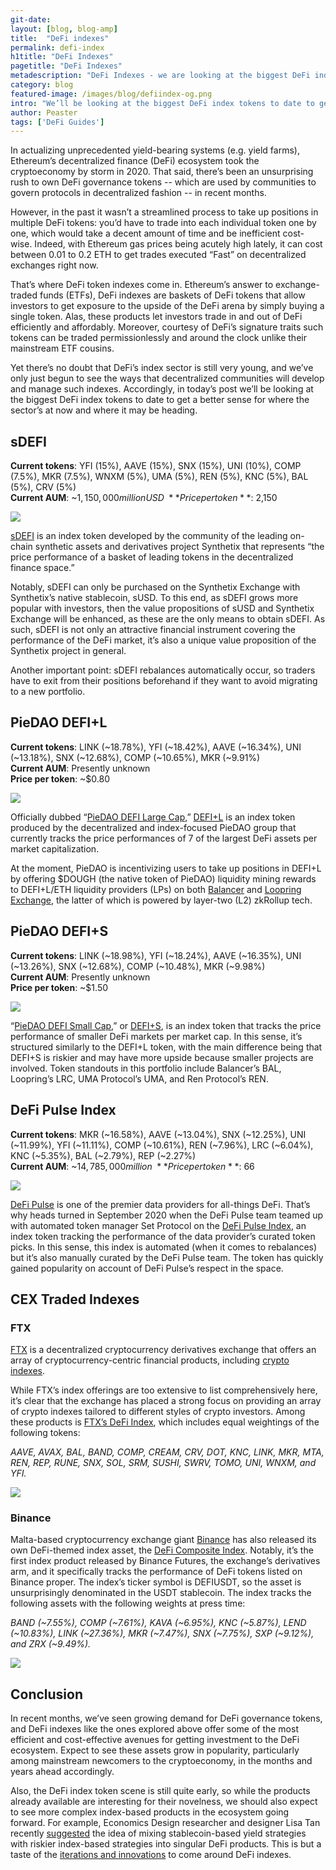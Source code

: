 ```yaml
---
git-date:
layout: [blog, blog-amp]
title:  "DeFi indexes"
permalink: defi-index
h1title: "DeFi Indexes"
pagetitle: "DeFi Indexes"
metadescription: "DeFi Indexes - we are looking at the biggest DeFi index tokens to date to get a better sense for where the sector’s at now and where it may be heading"
category: blog
featured-image: /images/blog/defiindex-og.png
intro: "We’ll be looking at the biggest DeFi index tokens to date to get a better sense for where the sector’s at now and where it may be heading"
author: Peaster
tags: ['DeFi Guides']
---
```

In actualizing unprecedented yield-bearing systems (e.g. yield farms), Ethereum’s decentralized finance (DeFi) ecosystem took the cryptoeconomy by storm in 2020. That said, there’s been an unsurprising rush to own DeFi governance tokens -- which are used by communities to govern protocols in decentralized fashion -- in recent months.

However, in the past it wasn’t a streamlined process to take up positions in multiple DeFi tokens: you’d have to trade into each individual token one by one, which would take a decent amount of time and be inefficient cost-wise. Indeed, with Ethereum gas prices being acutely high lately, it can cost between 0.01 to 0.2 ETH to get trades executed “Fast” on decentralized exchanges right now.

That’s where DeFi token indexes come in. Ethereum’s answer to exchange-traded funds (ETFs), DeFi indexes are baskets of DeFi tokens that allow investors to get exposure to the upside of the DeFi arena by simply buying a single token. Alas, these products let investors trade in and out of DeFi efficiently and affordably. Moreover, courtesy of DeFi’s signature traits such tokens can be traded permissionlessly and around the clock unlike their mainstream ETF cousins.

Yet there’s no doubt that DeFi’s index sector is still very young, and we’ve only just begun to see the ways that decentralized communities will develop and manage such indexes. Accordingly, in today’s post we’ll be looking at the biggest DeFi index tokens to date to get a better sense for where the sector’s at now and where it may be heading.


## sDEFI

**Current tokens**: YFI (15%), AAVE (15%), SNX (15%), UNI (10%), COMP (7.5%), MKR (7.5%), WNXM (5%), UMA (5%), REN (5%), KNC (5%), BAL (5%), CRV (5%) \
**Current AUM**: ~$1,150,000 million USD \
**Price per token**:~$2,150

![](/images/blog/defi-indexes/sdefi.svg)

[sDEFI](https://www.coingecko.com/en/coins/sdefi) is an index token developed by the community of the leading on-chain synthetic assets and derivatives project Synthetix that represents “the price performance of a basket of leading tokens in the decentralized finance space.”

Notably, sDEFI can only be purchased on the Synthetix Exchange with Synthetix’s native stablecoin, sUSD. To this end, as sDEFI grows more popular with investors, then the value propositions of sUSD and Synthetix Exchange will be enhanced, as these are the only means to obtain sDEFI. As such, sDEFI is not only an attractive financial instrument covering the performance of the DeFi market, it’s also a unique value proposition of the Synthetix project in general.

Another important point: sDEFI rebalances automatically occur, so traders have to exit from their positions beforehand if they want to avoid migrating to a new portfolio.


## PieDAO DEFI+L

**Current tokens**: LINK (~18.78%), YFI (~18.42%), AAVE (~16.34%), UNI (~13.18%), SNX (~12.68%), COMP (~10.65%), MKR (~9.91%)  \
**Current AUM**: Presently unknown \
**Price per token**: ~$0.80

![](/images/blog/defi-indexes/piedao-defi-l.svg)

Officially dubbed “[PieDAO DEFI Large Cap](https://medium.com/piedao/announcing-defi-l-12b9a9df73ca),” [DEFI+L](https://www.coingecko.com/en/coins/piedao-defi-large-cap) is an index token produced by the decentralized and index-focused PieDAO group that currently tracks the price performances of 7 of the largest DeFi assets per market capitalization.

At the moment, PieDAO is incentivizing users to take up positions in DEFI+L by offering $DOUGH (the native token of PieDAO) liquidity mining rewards to DEFI+L/ETH liquidity providers (LPs) on both [Balancer](https://pools.balancer.exchange/#/pool/0xa795600590a7da0057469049ab8f1284baed977e/) and [Loopring Exchange](https://twitter.com/williambrealey1/status/1321145436850343939), the latter of which is powered by layer-two (L2) zkRollup tech.


## PieDAO DEFI+S

**Current tokens**: LINK (~18.98%), YFI (~18.24%), AAVE (~16.35%), UNI (~13.26%), SNX (~12.68%), COMP (~10.48%), MKR (~9.98%)  \
**Current AUM**: Presently unknown \
**Price per token**: ~$1.50

![](/images/blog/defi-indexes/piedao-defi-s.svg)

“[PieDAO DEFI Small Cap](https://medium.com/piedao/announcing-defi-s-67ed53367364),” or [DEFI+S](https://www.coingecko.com/en/coins/piedao-defi-small-cap), is an index token that tracks the price performance of smaller DeFi markets per market cap. In this sense, it’s structured similarly to the DEFI+L token, with the main difference being that DEFI+S is riskier and may have more upside because smaller projects are involved. Token standouts in this portfolio include Balancer’s BAL, Loopring’s LRC, UMA Protocol’s UMA, and Ren Protocol’s REN.


## DeFi Pulse Index

**Current tokens**: MKR (~16.58%), AAVE (~13.04%), SNX (~12.25%), UNI (~11.99%), YFI (~11.11%), COMP (~10.61%), REN (~7.96%), LRC (~6.04%), KNC (~5.35%), BAL (~2.79%), REP (~2.27%) \
**Current AUM**: ~$14,785,000 million \
**Price per token**: ~$66

![](/images/blog/defi-indexes/defi-pulse-index.svg)

[DeFi Pulse](https://defipulse.com/) is one of the premier data providers for all-things DeFi. That’s why heads turned in September 2020 when the DeFi Pulse team teamed up with automated token manager Set Protocol on the [DeFi Pulse Index](https://www.tokensets.com/portfolio/dpi), an index token tracking the performance of the data provider’s curated token picks. In this sense, this index is automated (when it comes to rebalances) but it’s also manually curated by the DeFi Pulse team. The token has quickly gained popularity on account of DeFi Pulse’s respect in the space.


## CEX Traded Indexes


### FTX

[FTX](https://ftx.com/#a=defiindexes) is a decentralized cryptocurrency derivatives exchange that offers an array of cryptocurrency-centric financial products, including [crypto indexes](https://help.ftx.com/hc/en-us/articles/360040241012).

While FTX’s index offerings are too extensive to list comprehensively here, it’s clear that the exchange has placed a strong focus on providing an array of crypto indexes tailored to different styles of crypto investors. Among these products is [FTX’s DeFi Index](https://ftx.com/#a=defiindexes), which includes equal weightings of the following tokens:

_AAVE, AVAX, BAL, BAND, COMP, CREAM, CRV, DOT, KNC, LINK, MKR, MTA, REN, REP, RUNE, SNX, SOL, SRM, SUSHI, SWRV, TOMO, UNI, WNXM, and YFI._

![](/images/blog/defi-indexes/ftx.svg)


### Binance

Malta-based cryptocurrency exchange giant [Binance](https://www.binance.com/en/register?ref=EWDLY70F) has also released its own DeFi-themed index asset, the [DeFi Composite Index](https://www.binance.com/en/support/faq/53a02affc6dd481aa1c53c9eae480e94). Notably, it’s the first index product released by Binance Futures, the exchange’s derivatives arm, and it specifically tracks the performance of DeFi tokens listed on Binance proper. The index’s ticker symbol is DEFIUSDT, so the asset is unsurprisingly denominated in the USDT stablecoin. The index tracks the following assets with the following weights at press time:

_BAND (~7.55%), COMP (~7.61%), KAVA (~6.95%), KNC (~5.87%), LEND (~10.83%), LINK (~27.36%), MKR (~7.47%), SNX (~7.75%), SXP (~9.12%), and ZRX (~9.49%)._

![](/images/blog/defi-indexes/binance.svg)

## Conclusion

In recent months, we’ve seen growing demand for DeFi governance tokens, and DeFi indexes like the ones explored above offer some of the most efficient and cost-effective avenues for getting investment to the DeFi ecosystem. Expect to see these assets grow in popularity, particularly among mainstream newcomers to the cryptoeconomy, in the months and years ahead accordingly.

Also, the DeFi index token scene is still quite early, so while the products already available are interesting for their novelness, we should also expect to see more complex index-based products in the ecosystem going forward. For example, Economics Design researcher and designer Lisa Tan recently [suggested](https://twitter.com/lisajytan/status/1319643162772566016) the idea of mixing stablecoin-based yield strategies with riskier index-based strategies into singular DeFi products. This is but a taste of the [iterations and innovations](https://twitter.com/DeFi_Dad/status/1319644079236521986) to come around DeFi indexes.
